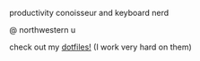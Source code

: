productivity conoisseur and keyboard nerd 

@ northwestern u 

check out my [dotfiles!](https://github.com/randyttruong/dotfiles-) (I work very hard on them)
